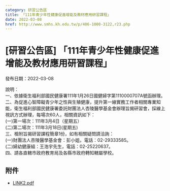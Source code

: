 ```yaml
---
category: 研習公告區
title: 「111年青少年性健康促進增能及教材應用研習課程」
date: 2022-03-08
href: http://www.smhs.kh.edu.tw/p/406-1000-3122,r23.php
---
```


# [研習公告區] 「111年青少年性健康促進增能及教材應用研習課程」

發布日期：2022-03-08

說明：  
一、依據衛生福利部國民健康署111年1月26日國健婦字第1110000707A號函辦理。  
二、為促進心智障礙青少年之性與生殖健康，提升第一線實務工作者相關專業知能，衛生福利部國民健康署委託財團法人杏陵醫學基金會辦理旨揭研習會，採線上視訊方式辦理，每場次60人，相關資訊如下：  
(一)第一場次：111年3月4日（星期五）  
(二)第二場次：111年3月18日(星期五)  
三、檢附旨揭研習課程簡章1份，如有相關疑問請洽詢：  
(一)財團法人杏陵醫學基金會：彭小姐，電話：02-29333585。  
(二)婦幼健康組：王浩宇先生，電話：02-25220637。  
四、請各直轄市政府教育局及各縣市政府轉知轄屬學校。

## 附件

- [LINK2.pdf](https://www.smhs.kh.edu.tw/var/file/0/1000/attach/18/pta_2889_6662994_96915.pdf)
